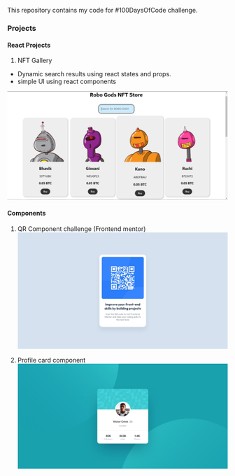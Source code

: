 This repository contains my code for #100DaysOfCode challenge. 

### Projects

#### React Projects

1. NFT Gallery
* Dynamic search results using react states and props. 
* simple UI using react components

![Img](https://github.com/bhavikmk/100Days/blob/main/imgs/RoboGODSsearch.png?raw=true)

#### Components
1. QR Component challenge (Frontend mentor)
![QR Code component](https://github.com/bhavikmk/100Days/blob/main/src/components/qr-code-component/qr-code-component-main/design/desktop-design.jpg?raw=true)

2. Profile card component
![Profile card](https://github.com/bhavikmk/100Days/blob/main/src/components/profile-card-component/profile-card-component-main/design/desktop-design.jpg?raw=true)